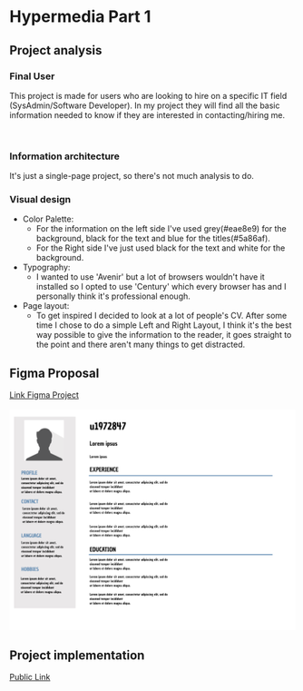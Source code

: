 # Hypermedia Part 1

## Project analysis

### Final User


This project is made for users who are looking to hire on a specific IT field (SysAdmin/Software Developer). 
In my project they will find all the basic information needed to know if they are interested in contacting/hiring me.

<br />

### Information architecture

It's just a single-page project, so there's not much analysis to do.<br />


### Visual design

- Color Palette:  
   - For the information on the left side I've used grey(#eae8e9) for the background, black for the text and blue for the titles(#5a86af). 
   - For the Right side I've just used black for the text and white for the background.
- Typography: 
  - I wanted to use 'Avenir' but a lot of browsers wouldn't have it installed so I opted to use 'Century' which every browser has and I personally think it's professional enough.
- Page layout: 
  - To get inspired I decided to look at a lot of people's CV. After some time I chose to do a simple Left and Right Layout, I think it's the best way possible to give the information to the reader, it goes straight to the point and there aren't many things to get distracted.

## Figma Proposal
[Link Figma Project](https://www.figma.com/file/FQA77s4NdwsyQsh6YvRB3n/Curriculum) <br /><br />
![Figma Image](Figma.svg)

## Project implementation
[Public Link](https://u1972847.github.io/p1/)


